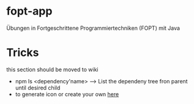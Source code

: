 # fopt-app
Übungen in Fortgeschrittene Programmiertechniken (FOPT) mit Java


# Tricks
this section should be moved to wiki

*  npm ls <dependency'name> --> List the dependeny tree fron parent until  desired child
*  to generate icon or create your own [here](https://www.favicon-generator.org/)